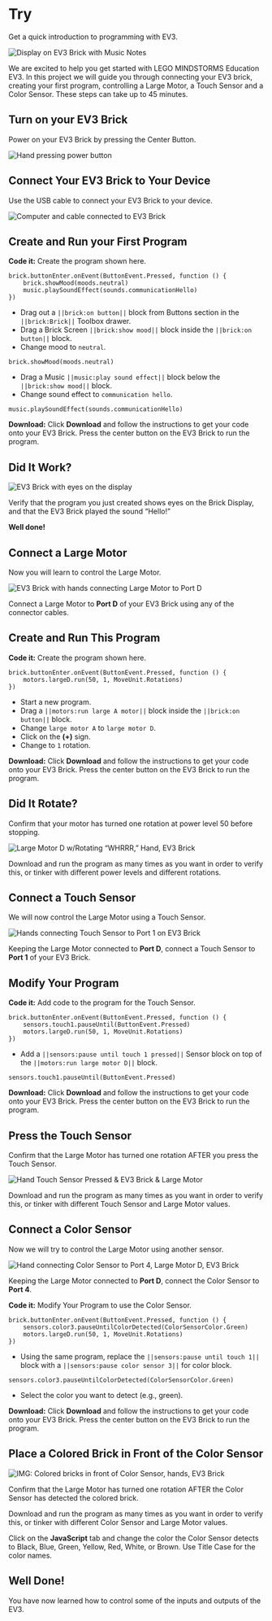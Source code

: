 # Try 

Get a quick introduction to programming with EV3.

![Display on EV3 Brick with Music Notes](/static/getting-started/01_EyesOn_Intro.png)

We are excited to help you get started with LEGO MINDSTORMS Education EV3. In this project we will guide you through connecting your EV3 brick, creating your first program, controlling a Large Motor, a Touch Sensor and a Color Sensor. These steps can take up to 45 minutes.

## Turn on your EV3 Brick

Power on your EV3 Brick by pressing the Center Button.

![Hand pressing power button](/static/getting-started/02_PowerOn.png)

## Connect Your EV3 Brick to Your Device

Use the USB cable to connect your EV3 Brick to your device.

![Computer and cable connected to EV3 Brick](/static/getting-started/03_insert-usb-02.png)

## Create and Run your First Program

**Code it:** Create the program shown here.

```blocks
brick.buttonEnter.onEvent(ButtonEvent.Pressed, function () {
    brick.showMood(moods.neutral)
    music.playSoundEffect(sounds.communicationHello)
})
```

* Drag out a ``||brick:on button||`` block from Buttons section in the ``||brick:Brick||`` Toolbox drawer.
* Drag a Brick Screen ``||brick:show mood||`` block inside the ``||brick:on button||`` block.
* Change mood to ``neutral``.

```block
brick.showMood(moods.neutral)
```

* Drag a Music ``||music:play sound effect||`` block below the ``||brick:show mood||`` block.
* Change sound effect to ``communication hello``.

```block
music.playSoundEffect(sounds.communicationHello)
```

**Download:** Click **Download** and follow the instructions to get your code onto your EV3 Brick. Press the center button on the EV3 Brick to run the program.

## Did It Work?

![EV3 Brick with eyes on the display](/static/getting-started/05_EyesOn.png)

Verify that the program you just created shows eyes on the Brick Display, and that the EV3 Brick played the sound “Hello!”

**Well done!**

## Connect a Large Motor

Now you will learn to control the Large Motor.

![EV3 Brick with hands connecting Large Motor to Port D](/static/getting-started/06_PlugInLargeMotor.png)

Connect a Large Motor to **Port D** of your EV3 Brick using any of the connector cables.

## Create and Run This Program

**Code it:** Create the program shown here.

```blocks
brick.buttonEnter.onEvent(ButtonEvent.Pressed, function () {
    motors.largeD.run(50, 1, MoveUnit.Rotations)
})
```

* Start a new program.
* Drag a ``||motors:run large A motor||`` block inside the ``||brick:on button||`` block.
* Change ``large motor A`` to ``large motor D``.
* Click on the **(+)** sign.
* Change to ``1`` rotation.

**Download:** Click **Download** and follow the instructions to get your code onto your EV3 Brick. Press the center button on the EV3 Brick to run the program.

## Did It Rotate?

Confirm that your motor has turned one rotation at power level 50 before stopping.

![Large Motor D w/Rotating “WHRRR,” Hand, EV3 Brick](/static/getting-started/08_WorkingLargeMotor.png)

Download and run the program as many times as you want in order to verify this, or tinker with different power levels and different rotations.

## Connect a Touch Sensor

We will now control the Large Motor using a Touch Sensor.

![Hands connecting Touch Sensor to Port 1 on EV3 Brick](/static/getting-started/09_Connect_Touch.png)

Keeping the Large Motor connected to **Port D**, connect a Touch Sensor to **Port 1** of your EV3 Brick.

## Modify Your Program

**Code it:** Add code to the program for the Touch Sensor.

```blocks
brick.buttonEnter.onEvent(ButtonEvent.Pressed, function () {
    sensors.touch1.pauseUntil(ButtonEvent.Pressed)
    motors.largeD.run(50, 1, MoveUnit.Rotations)
})
```

* Add a ``||sensors:pause until touch 1 pressed||`` Sensor block on top of the ``||motors:run large motor D||`` block.

```block
sensors.touch1.pauseUntil(ButtonEvent.Pressed)
```

**Download:** Click **Download** and follow the instructions to get your code onto your EV3 Brick. Press the center button on the EV3 Brick to run the program.

## Press the Touch Sensor

Confirm that the Large Motor has turned one rotation AFTER you press the Touch Sensor.

![Hand Touch Sensor Pressed & EV3 Brick & Large Motor](/static/getting-started/11_TouchMotorWorking.png)

Download and run the program as many times as you want in order to verify this, or tinker with different Touch Sensor and Large Motor values.

## Connect a Color Sensor

Now we will try to control the Large Motor using another sensor.

![Hand connecting Color Sensor to Port 4, Large Motor D, EV3 Brick](/static/getting-started/12_ConnectColor.png)

Keeping the Large Motor connected to **Port D**, connect the Color Sensor to **Port 4**.

**Code it:** Modify Your Program to use the Color Sensor.

```blocks
brick.buttonEnter.onEvent(ButtonEvent.Pressed, function () {
    sensors.color3.pauseUntilColorDetected(ColorSensorColor.Green)
    motors.largeD.run(50, 1, MoveUnit.Rotations)
})
```

* Using the same program, replace the ``||sensors:pause until touch 1||`` block with a ``||sensors:pause color sensor 3||`` for color block.

```block
sensors.color3.pauseUntilColorDetected(ColorSensorColor.Green)
```

* Select the color you want to detect (e.g., green).

**Download:** Click **Download** and follow the instructions to get your code onto your EV3 Brick. Press the center button on the EV3 Brick to run the program.

## Place a Colored Brick in Front of the Color Sensor

![IMG: Colored bricks in front of Color Sensor, hands, EV3 Brick](/static/getting-started/14_ColorSensorWorking.png)

Confirm that the Large Motor has turned one rotation AFTER the Color Sensor has detected the colored brick.

Download and run the program as many times as you want in order to verify this, or tinker with different Color Sensor and Large Motor values.

Click on the **JavaScript** tab and change the color the Color Sensor detects to Black, Blue, Green, Yellow, Red, White, or Brown. Use Title Case for the color names.

## Well Done!

You have now learned how to control some of the inputs and outputs of the EV3.
